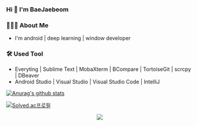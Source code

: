 ### Hi 👋 I'm BaeJaebeom

<h3> 👨🏻‍💻 About Me </h3>

- I'm android | deep learning | window developer

<h3>🛠 Used Tool</h3>

- Everyting | Sublime Text | MobaXterm | BCompare | TortoiseGit | scrcpy | DBeaver 
- Android Studio | Visual Studio | Visual Studio Code | IntelliJ

<!--
- 💻 &nbsp; Python | Dart | Java | C++  
- 🌐 &nbsp; Android | flutter | HTML | CSS | JavaScript | Bootstrap 
- 🛢 &nbsp; MySQL | Firebase | Xampp
- 🔧 &nbsp; Android Studio | PyCharm | Visual Studio code | Eclipse | Git
- 🖥 &nbsp; Adobe Xd | Illustrator | Photoshop | OpenShot
-->

[![Anurag's github stats](https://github-readme-stats.vercel.app/api?username=BaeJaebeom)](https://github.com/anuraghazra/github-readme-stats)

[![Solved.ac프로필](http://mazassumnida.wtf/api/v2/generate_badge?boj=recrime0330)](https://solved.ac/recrime0330)

<p align="center">
<a href="https://hits.seeyoufarm.com"><img src="https://hits.seeyoufarm.com/api/count/incr/badge.svg?url=https%3A%2F%2Fgithub.com%2Fgjbae1212%2Fhit-counter&count_bg=%23000000&title_bg=%23DB1D1D&icon=&icon_color=%23E7E7E7&title=hits&edge_flat=false"/></a>
</p>
